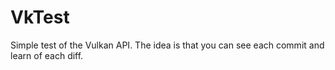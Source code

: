 # VkTest

Simple test of the Vulkan API. The idea is that you can see each commit and learn of each diff.
